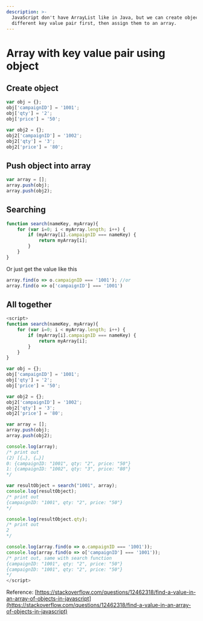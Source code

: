 ```yaml
---
description: >-
  JavaScript don't have ArrayList like in Java, but we can create object with
  different key value pair first, then assign them to an array.
---
```


# Array with key value pair using object

## Create object

```javascript
var obj = {};
obj['campaignID'] = '1001';
obj['qty'] = '2';
obj['price'] = '50';

var obj2 = {};
obj2['campaignID'] = '1002';
obj2['qty'] = '3';
obj2['price'] = '80';
```

## Push object into array

```javascript
var array = [];
array.push(obj);
array.push(obj2);
```

## Searching

```javascript
function search(nameKey, myArray){
    for (var i=0; i < myArray.length; i++) {
        if (myArray[i].campaignID === nameKey) {
            return myArray[i];
        }
    }
}
```



Or just get the value like this

```javascript
array.find(o => o.campaignID === '1001'); //or
array.find(o => o['campaignID'] === '1001')
```

## All together

```javascript
<script>
function search(nameKey, myArray){
    for (var i=0; i < myArray.length; i++) {
        if (myArray[i].campaignID === nameKey) {
            return myArray[i];
        }
    }
}

var obj = {};
obj['campaignID'] = '1001';
obj['qty'] = '2';
obj['price'] = '50';

var obj2 = {};
obj2['campaignID'] = '1002';
obj2['qty'] = '3';
obj2['price'] = '80';

var array = [];
array.push(obj);
array.push(obj2);

console.log(array); 
/* print out
(2) [{…}, {…}]
0: {campaignID: "1001", qty: "2", price: "50"}
1: {campaignID: "1002", qty: "3", price: "80"}
*/

var resultObject = search("1001", array);
console.log(resultObject);
/* print out
{campaignID: "1001", qty: "2", price: "50"}
*/

console.log(resultObject.qty);
/* print out
2
*/

console.log(array.find(o => o.campaignID === '1001'));
console.log(array.find(o => o['campaignID'] === '1001'));
/* print out, same with search function
{campaignID: "1001", qty: "2", price: "50"}
{campaignID: "1001", qty: "2", price: "50"}
*/
</script>
```





Reference: [https://stackoverflow.com/questions/12462318/find-a-value-in-an-array-of-objects-in-javascript](https://stackoverflow.com/questions/12462318/find-a-value-in-an-array-of-objects-in-javascript)

